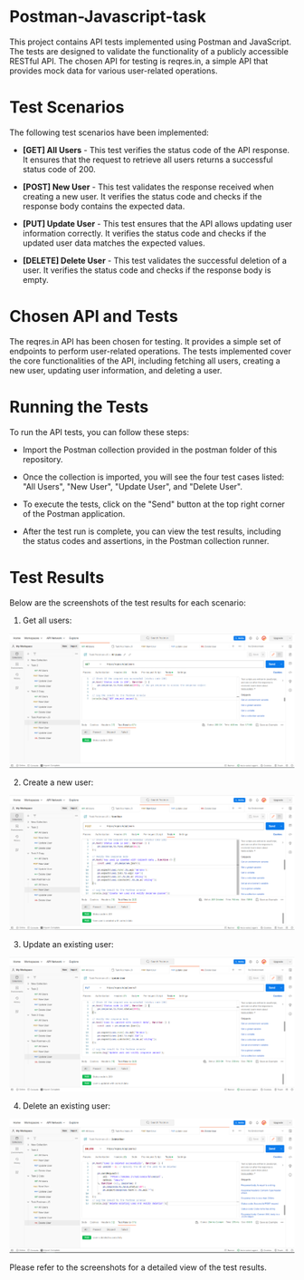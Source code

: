 # Postman-Javascript-task
This project contains API tests implemented using Postman and JavaScript. The tests are designed to validate the functionality of a publicly accessible RESTful API. The chosen API for testing is reqres.in, a simple API that provides mock data for various user-related operations.

# Test Scenarios
The following test scenarios have been implemented:  

- **[GET] All Users** - This test verifies the status code of the API response. It ensures that the request to retrieve all users returns a successful status code of 200.

- **[POST] New User** - This test validates the response received when creating a new user. It verifies the status code and checks if the response body contains the expected data.

- **[PUT] Update User** - This test ensures that the API allows updating user information correctly. It verifies the status code and checks if the updated user data matches the expected values.

- **[DELETE] Delete User** - This test validates the successful deletion of a user. It verifies the status code and checks if the response body is empty.

# Chosen API and Tests
The reqres.in API has been chosen for testing. It provides a simple set of endpoints to perform user-related operations. The tests implemented cover the core functionalities of the API, including fetching all users, creating a new user, updating user information, and deleting a user.

# Running the Tests
To run the API tests, you can follow these steps:

- Import the Postman collection provided in the postman folder of this repository.

- Once the collection is imported, you will see the four test cases listed: "All Users", "New User", "Update User", and "Delete User".

- To execute the tests, click on the "Send" button at the top right corner of the Postman application.

- After the test run is complete, you can view the test results, including the status codes and assertions, in the Postman collection runner.

# Test Results
Below are the screenshots of the test results for each scenario:

1. Get all users:

![Image alt](https://github.com/bproskura/Postman-Javascript-task/raw/main/Test1.png)

2. Create a new user:

![Image alt](https://github.com/bproskura/Postman-Javascript-task/raw/main/Test2.png)

3. Update an existing user:

![Image alt](https://github.com/bproskura/Postman-Javascript-task/raw/main/Test3.png)

4. Delete an existing user:

![Image alt](https://github.com/bproskura/Postman-Javascript-task/raw/main/Test4.png)

Please refer to the screenshots for a detailed view of the test results.
